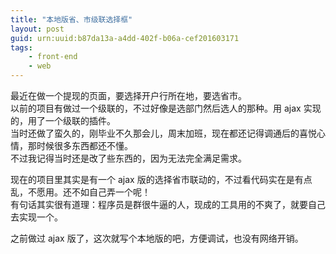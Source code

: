```yaml
---
title: "本地版省、市级联选择框"
layout: post
guid: urn:uuid:b87da13a-a4dd-402f-b06a-cef201603171
tags:
    - front-end
    - web
---
```


最近在做一个提现的页面，要选择开户行所在地，要选省市。  
以前的项目有做过一个级联的，不过好像是选部门然后选人的那种。用 ajax 实现的，用了一个级联的插件。  
当时还做了蛮久的，刚毕业不久那会儿，周末加班，现在都还记得调通后的喜悦心情，那时候很多东西都还不懂。  
不过我记得当时还是改了些东西的，因为无法完全满足需求。


现在的项目里其实是有一个 ajax 版的选择省市联动的，不过看代码实在是有点乱，不愿用。还不如自己弄一个呢！  
有句话其实很有道理：程序员是群很牛逼的人，现成的工具用的不爽了，就要自己去实现一个。

之前做过 ajax 版了，这次就写个本地版的吧，方便调试，也没有网络开销。

```

```
